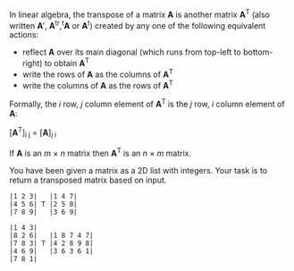 In linear algebra, the transpose of a matrix **A** is another matrix **A**<sup>T</sup>
(also written **A**′, **A**<sup>tr</sup>,<sup>t</sup>**A** or **A**<sup>t</sup>)
created by any one of the following equivalent actions:

- reflect **A** over its main diagonal (which runs from top-left to bottom-right) to obtain **A**<sup>T</sup>
- write the rows of **A** as the columns of **A**<sup>T</sup>
- write the columns of **A** as the rows of **A**<sup>T</sup>


Formally, the _i_ row, _j_ column element of
**A**<sup>T</sup> is the _j_ row, _i_ column element of
**A**:</p>

[**A**<sup>T</sup>]<sub>i j</sub> = [**A**]<sub>j i</sub>


If **A** is an _m_ × _n_ matrix then **A**<sup>T</sup> is an _n_ × _m_ matrix.

You have been given a matrix as a 2D list with integers.
Your task is to return a transposed matrix based on input.

```
|1 2 3|   |1 4 7|
|4 5 6| T |2 5 8|
|7 8 9|   |3 6 9|

|1 4 3|
|8 2 6|   |1 8 7 4 7|
|7 8 3| T |4 2 8 9 8|
|4 6 9|   |3 6 3 6 1|
|7 8 1|
```
